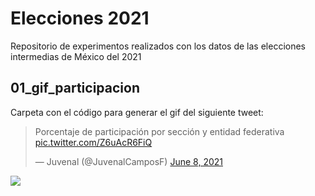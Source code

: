 # Elecciones 2021

Repositorio de experimentos realizados con los datos de las elecciones intermedias de México del 2021

## 01_gif_participacion

Carpeta con el código para generar el gif del siguiente tweet: 

<blockquote class="twitter-tweet"><p lang="es" dir="ltr">Porcentaje de participación por sección y entidad federativa <a href="https://t.co/Z6uAcR6FiQ">pic.twitter.com/Z6uAcR6FiQ</a></p>&mdash; Juvenal (@JuvenalCamposF) <a href="https://twitter.com/JuvenalCamposF/status/1402155074164510728?ref_src=twsrc%5Etfw">June 8, 2021</a></blockquote>

![](https://github.com/JuveCampos/elecciones2021/raw/main/01_gif_participacion/pp.gif)
